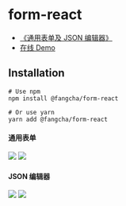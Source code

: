 # form-react

* [《通用表单及 JSON 编辑器》](https://fqk.io/datawich-common-form/)
* [在线 Demo](https://app-demo.fangcha.net/v1/form)

## Installation

```
# Use npm
npm install @fangcha/form-react

# Or use yarn
yarn add @fangcha/form-react
```


#### 通用表单
![](https://image.fangqk.com/2024-03-07/form-demo-simple.png)
![](https://image.fangqk.com/2024-03-07/form-demo-nested.png)

#### JSON 编辑器
![](https://image.fangqk.com/2024-03-07/form-data-schema-1.png)
![](https://image.fangqk.com/2024-03-07/form-data-schema-2.png)
